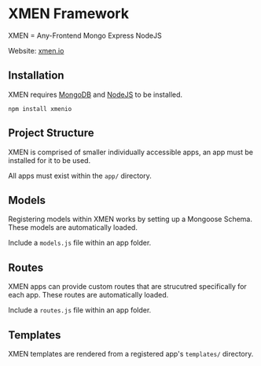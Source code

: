 # XMEN Framework

XMEN = Any-Frontend Mongo Express NodeJS

Website: [xmen.io](http://xmen.io)


## Installation

XMEN requires [MongoDB](https://www.mongodb.org/) and [NodeJS](https://nodejs.org/) to be installed.

    npm install xmenio


## Project Structure

XMEN is comprised of smaller individually accessible apps, an app must be installed
for it to be used.

All apps must exist within the `app/` directory.


## Models

Registering models within XMEN works by setting up a Mongoose Schema. These models
are automatically loaded.

Include a `models.js` file within an app folder.


## Routes

XMEN apps can provide custom routes that are strucutred specifically for each app.
These routes are automatically loaded.

Include a `routes.js` file within an app folder.


## Templates

XMEN templates are rendered from a registered app's `templates/` directory.
